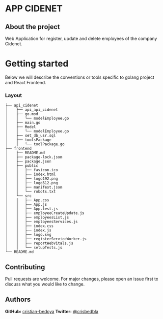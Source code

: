 # APP CIDENET

## About the project

Web Application for register, update and delete employees of the company Cidenet.

# Getting started

Below we will describe the conventions or tools specific to golang project and React Frontend.

### Layout

```tree
├── api_cidenet
│    ├── api_api_cidenet
│    ├── go.mod
│    │   └── modelEmployee.go
│    ├── main.go
│    ├── Model
│    │   └── modelEmployee.go
│    ├── set_db_usr.sql
│    ├── toolsPackage
│    │   └── toolPackage.go
├── frontend
│    ├── README.md
│    ├── package-lock.json
│    ├── package.json
│    ├── public
│    │   ├── favicon.ico
│    │   ├── index.html
│    │   ├── logo192.png
│    │   ├── logo512.png
│    │   ├── manifest.json
│    │   └── robots.txt
│    └── src
│    │   ├── App.css
│    │   ├── App.js
│    │   ├── App.test.js
│    │   ├── employeeCreateUpdate.js
│    │   ├── employeesList.js
│    │   ├── employeesServices.js
│    │   ├── index.css
│    │   ├── index.js
│    │   ├── logo.svg
│    │   ├── registerServiceWorker.js
│    │   ├── reportWebVitals.js
│    │   └── setupTests.js
└── README.md
```

## Contributing

Pull requests are welcome. For major changes, please open an issue first to discuss what you would like to change.

## Authors

**GitHub:** [cristian-bedoya](https://github.com/cristian-bedoya)
**Twitter:** [@crisbedbla](https://twitter.com/crisbedbla)
